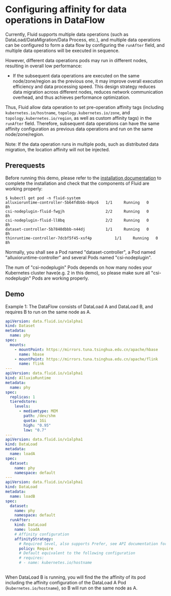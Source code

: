 # Configuring affinity for data operations in DataFlow

Currently, Fluid supports multiple data operations (such as DataLoad/DataMigration/Data Process, etc.), and multiple data operations can be configured to form a data flow by configuring the `runAfter` field, and multiple data operations will be executed in sequence.

However, different data operations pods may run in different nodes, resulting in overall low performance:

- If the subsequent data operations are executed on the same node/zone/region as the previous one, it may improve overall execution efficiency and data processing speed. This design strategy reduces data migration across different nodes, reduces network communication overhead, and thus achieves performance optimization.

Thus, Fluid allow data operation to set pre-operation affinity tags (including `kubernetes.io/hostname`, `topology.kubernetes.io/zone`, and `topology.kubernetes.io/region`, as well as custom affinity tags) in the `runAfter` field. Therefore, subsequent data operations can have the same affinity configuration as previous data operations and run on the same node/zone/region.

Note: If the data operation runs in multiple pods, such as distributed data migration, the location affinity will not be injected.

## Prerequests

Before running this demo, please refer to the [installation documentation](../userguide/install.md) to complete the installation and check that the components of Fluid are working properly:

```shell
$ kubectl get pod -n fluid-system
alluxioruntime-controller-5b64fdbbb-84pc6   1/1     Running   0          8h
csi-nodeplugin-fluid-fwgjh                  2/2     Running   0          8h
csi-nodeplugin-fluid-ll8bq                  2/2     Running   0          8h
dataset-controller-5b7848dbbb-n44dj         1/1     Running   0          8h
thinruntime-controller-7dcbf5f45-xsf4p          1/1     Running   0          8h
```

Normally, you shall see a Pod named "dataset-controller", a Pod named "alluxioruntime-controller" and several Pods named "csi-nodeplugin". 

The num of "csi-nodeplugin" Pods depends on how many nodes your Kubernetes cluster have(e.g. 2 in this demo), so please make sure all "csi-nodeplugin" Pods are working properly.



## Demo

Example 1: The DataFlow consists of DataLoad A and DataLoad B, and requires B to run on the same node as A.

```yaml
apiVersion: data.fluid.io/v1alpha1
kind: Dataset
metadata:
  name: phy
spec:
  mounts:
    - mountPoint: https://mirrors.tuna.tsinghua.edu.cn/apache/hbase
      name: hbase
    - mountPoint: https://mirrors.tuna.tsinghua.edu.cn/apache/flink
      name: flink
---
apiVersion: data.fluid.io/v1alpha1
kind: AlluxioRuntime
metadata:
  name: phy
spec:
  replicas: 1
  tieredstore:
    levels:
      - mediumtype: MEM
        path: /dev/shm
        quota: 1Gi
        high: "0.95"
        low: "0.7"
---
apiVersion: data.fluid.io/v1alpha1
kind: DataLoad
metadata:
  name: loadA
spec:
  dataset:
    name: phy
    namespace: default
---
apiVersion: data.fluid.io/v1alpha1
kind: DataLoad
metadata:
  name: loadB
spec:
  dataset:
    name: phy
    namespace: default
  runAfter:
    kind: DataLoad
    name: loadA
    # Affinity configuration
    affinityStrategy:
      # Required level, also supports Prefer, see API documentation for details
      policy: Require
      # Default equivalent to the following configuration
      # requires: 
      # - name: kubernetes.io/hostname
      
```

When DataLoad B is running,  you will find the the affinity of its pod including the affinity configuration of the DataLoad A Pod (`kubernetes.io/hostname`), so B will run on the same node as A.
